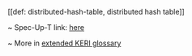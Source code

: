 [[def: distributed-hash-table, distributed hash table]]

~ Spec-Up-T link: <a href='https://weboftrust.github.io/WOT-terms/docs/glossary/distributed-hash-table'>here</a>

~ More in <a href="https://weboftrust.github.io/WOT-terms/docs/glossary/distributed-hash-table">extended KERI glossary</a>
